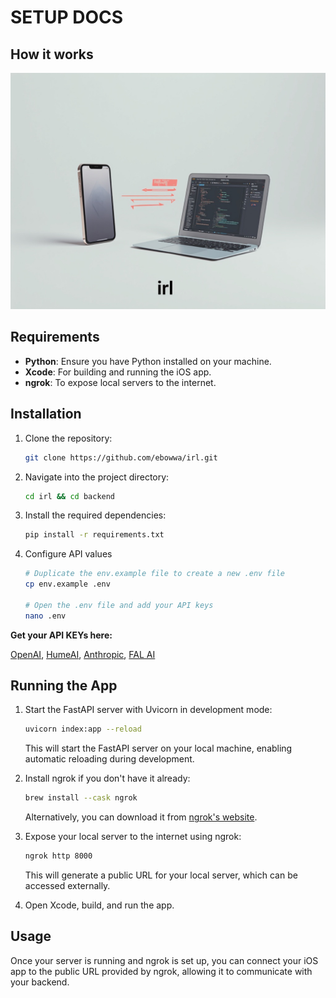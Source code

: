 # SETUP DOCS

## How it works

![How it works](/irlweb/public/high_level_distribution.jpg)

## Requirements

- **Python**: Ensure you have Python installed on your machine.
- **Xcode**: For building and running the iOS app.
- **ngrok**: To expose local servers to the internet.

## Installation

1. Clone the repository:
   ```bash
   git clone https://github.com/ebowwa/irl.git
   ```
   
2. Navigate into the project directory:
   ```bash
   cd irl && cd backend
   ```

3. Install the required dependencies:
   ```bash
   pip install -r requirements.txt
   ```

4. Configure API values
    ```bash
    # Duplicate the env.example file to create a new .env file
    cp env.example .env

    # Open the .env file and add your API keys
    nano .env
    ```
**Get your API KEYs here:**

[OpenAI](https://platform.openai.com), [HumeAI](https://platform.hume.ai/sign-up), [Anthropic](https://console.anthropic.com/), [FAL AI](https://fal.ai/dashboard) 

## Running the App

1. Start the FastAPI server with Uvicorn in development mode:
   ```bash
   uvicorn index:app --reload
   ```
   This will start the FastAPI server on your local machine, enabling automatic reloading during development.

2. Install ngrok if you don't have it already:
   ```bash
   brew install --cask ngrok
   ```
   Alternatively, you can download it from [ngrok's website](https://ngrok.com/download).

3. Expose your local server to the internet using ngrok:
   ```bash
   ngrok http 8000
   ```
   This will generate a public URL for your local server, which can be accessed externally.

4. Open Xcode, build, and run the app.

## Usage

Once your server is running and ngrok is set up, you can connect your iOS app to the public URL provided by ngrok, allowing it to communicate with your backend.
